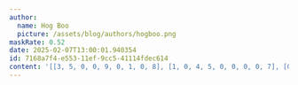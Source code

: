 ```yaml
---
author:
  name: Hog Boo
  picture: /assets/blog/authors/hogboo.png
maskRate: 0.52
date: 2025-02-07T13:00:01.940354
id: 7168a7f4-e553-11ef-9cc5-41114fdec614
content: '[[3, 5, 0, 0, 9, 0, 1, 0, 8], [1, 0, 4, 5, 0, 0, 0, 0, 7], [0, 0, 0, 0, 0, 7, 3, 5, 4], [8, 7, 0, 3, 4, 0, 0, 0, 6], [2, 0, 0, 7, 5, 0, 0, 3, 0], [4, 9, 3, 6, 1, 2, 0, 0, 0], [0, 4, 0, 8, 3, 1, 0, 7, 0], [0, 0, 8, 0, 7, 4, 0, 0, 3], [0, 3, 2, 0, 0, 0, 0, 0, 0]]'
---
```

